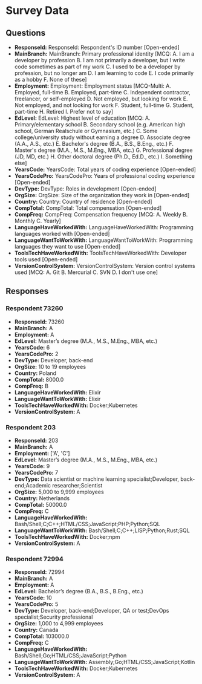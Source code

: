 # Survey Data

## Questions

- **ResponseId:** ResponseId: Respondent's ID number [Open-ended]
- **MainBranch:** MainBranch: Primary professional identity [MCQ: A. I am a developer by profession B. I am not primarily a developer, but I write code sometimes as part of my work C. I used to be a developer by profession, but no longer am D. I am learning to code E. I code primarily as a hobby F. None of these]
- **Employment:** Employment: Employment status [MCQ-Multi: A. Employed, full-time B. Employed, part-time C. Independent contractor, freelancer, or self-employed D. Not employed, but looking for work E. Not employed, and not looking for work F. Student, full-time G. Student, part-time H. Retired I. Prefer not to say]
- **EdLevel:** EdLevel: Highest level of education [MCQ: A. Primary/elementary school B. Secondary school (e.g. American high school, German Realschule or Gymnasium, etc.) C. Some college/university study without earning a degree D. Associate degree (A.A., A.S., etc.) E. Bachelor's degree (B.A., B.S., B.Eng., etc.) F. Master's degree (M.A., M.S., M.Eng., MBA, etc.) G. Professional degree (JD, MD, etc.) H. Other doctoral degree (Ph.D., Ed.D., etc.) I. Something else]
- **YearsCode:** YearsCode: Total years of coding experience [Open-ended]
- **YearsCodePro:** YearsCodePro: Years of professional coding experience [Open-ended]
- **DevType:** DevType: Roles in development [Open-ended]
- **OrgSize:** OrgSize: Size of the organization they work in [Open-ended]
- **Country:** Country: Country of residence [Open-ended]
- **CompTotal:** CompTotal: Total compensation [Open-ended]
- **CompFreq:** CompFreq: Compensation frequency [MCQ: A. Weekly B. Monthly C. Yearly]
- **LanguageHaveWorkedWith:** LanguageHaveWorkedWith: Programming languages worked with [Open-ended]
- **LanguageWantToWorkWith:** LanguageWantToWorkWith: Programming languages they want to use [Open-ended]
- **ToolsTechHaveWorkedWith:** ToolsTechHaveWorkedWith: Developer tools used [Open-ended]
- **VersionControlSystem:** VersionControlSystem: Version control systems used [MCQ: A. Git B. Mercurial C. SVN D. I don't use one]

## Responses

### Respondent 73260

- **ResponseId:** 73260
- **MainBranch:** A
- **Employment:** A
- **EdLevel:** Master’s degree (M.A., M.S., M.Eng., MBA, etc.)
- **YearsCode:** 6
- **YearsCodePro:** 2
- **DevType:** Developer, back-end
- **OrgSize:** 10 to 19 employees
- **Country:** Poland
- **CompTotal:** 8000.0
- **CompFreq:** B
- **LanguageHaveWorkedWith:** Elixir
- **LanguageWantToWorkWith:** Elixir
- **ToolsTechHaveWorkedWith:** Docker;Kubernetes
- **VersionControlSystem:** A

### Respondent 203

- **ResponseId:** 203
- **MainBranch:** A
- **Employment:** ['A', 'C']
- **EdLevel:** Master’s degree (M.A., M.S., M.Eng., MBA, etc.)
- **YearsCode:** 9
- **YearsCodePro:** 7
- **DevType:** Data scientist or machine learning specialist;Developer, back-end;Academic researcher;Scientist
- **OrgSize:** 5,000 to 9,999 employees
- **Country:** Netherlands
- **CompTotal:** 50000.0
- **CompFreq:** C
- **LanguageHaveWorkedWith:** Bash/Shell;C;C++;HTML/CSS;JavaScript;PHP;Python;SQL
- **LanguageWantToWorkWith:** Bash/Shell;C;C++;LISP;Python;Rust;SQL
- **ToolsTechHaveWorkedWith:** Docker;npm
- **VersionControlSystem:** A

### Respondent 72994

- **ResponseId:** 72994
- **MainBranch:** A
- **Employment:** A
- **EdLevel:** Bachelor’s degree (B.A., B.S., B.Eng., etc.)
- **YearsCode:** 10
- **YearsCodePro:** 5
- **DevType:** Developer, back-end;Developer, QA or test;DevOps specialist;Security professional
- **OrgSize:** 1,000 to 4,999 employees
- **Country:** Canada
- **CompTotal:** 103000.0
- **CompFreq:** C
- **LanguageHaveWorkedWith:** Bash/Shell;Go;HTML/CSS;JavaScript;Python
- **LanguageWantToWorkWith:** Assembly;Go;HTML/CSS;JavaScript;Kotlin
- **ToolsTechHaveWorkedWith:** Docker;Kubernetes
- **VersionControlSystem:** A
